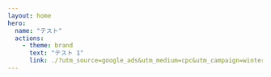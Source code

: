 ```yaml
---
layout: home
hero:
  name: "テスト"
  actions:
    - theme: brand
      text: "テスト 1"
      link: ./?utm_source=google_ads&utm_medium=cpc&utm_campaign=winter_2025
---
```


